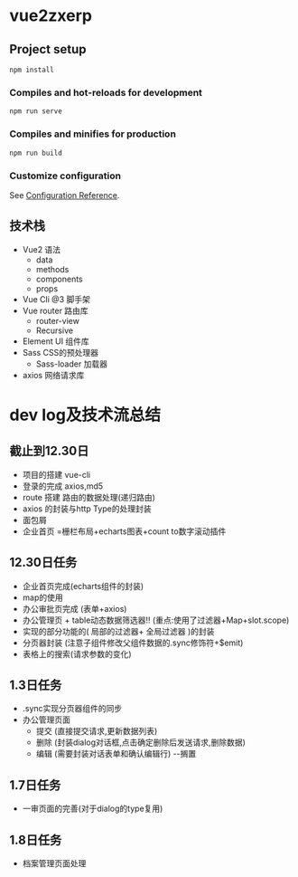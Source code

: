 # vue2zxerp

## Project setup

```
npm install
```

### Compiles and hot-reloads for development

```
npm run serve
```

### Compiles and minifies for production

```
npm run build
```

### Customize configuration

See [Configuration Reference](https://cli.vuejs.org/config/).

## 技术栈

+ Vue2 语法
    + data
    + methods
    + components
    + props
+ Vue Cli @3 脚手架
+ Vue router 路由库
    + router-view
    + Recursive
+ Element UI 组件库
+ Sass CSS的预处理器
    + Sass-loader 加载器
+ axios 网络请求库

# dev log及技术流总结

## 截止到12.30日

+ 项目的搭建 vue-cli
+ 登录的完成 axios,md5
+ route 搭建 路由的数据处理(递归路由)
+ axios 的封装与http Type的处理封装
+ 面包屑
+ 企业首页 =栅栏布局+echarts图表+count to数字滚动插件

## 12.30日任务

+ 企业首页完成(echarts组件的封装)
+ map的使用
+ 办公审批页完成 (表单+axios)
+ 办公管理页 + table动态数据筛选器!! (重点:使用了过滤器+Map+slot.scope)
+ 实现的部分功能的( 局部的过滤器+ 全局过滤器 )的封装
+ 分页器封装 (注意子组件修改父组件数据的.sync修饰符+$emit)
+ 表格上的搜索(请求参数的变化)

## 1.3日任务

+ .sync实现分页器组件的同步
+ 办公管理页面
    + 提交 (直接提交请求,更新数据列表)
    + 删除 (封装dialog对话框,点击确定删除后发送请求,删除数据)
    + 编辑 (需要封装对话表单和确认编辑行) --搁置

## 1.7日任务

+ 一审页面的完善(对于dialog的type复用)

## 1.8日任务

+ 档案管理页面处理
